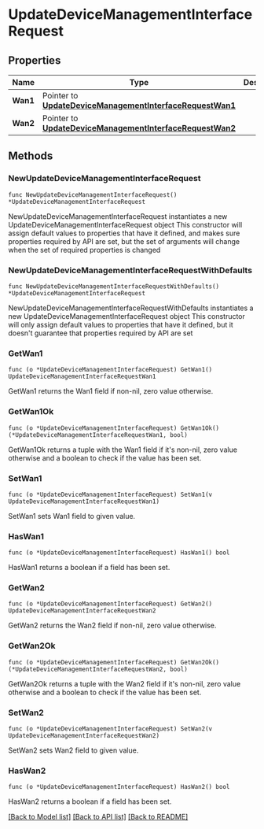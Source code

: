 # UpdateDeviceManagementInterfaceRequest

## Properties

Name | Type | Description | Notes
------------ | ------------- | ------------- | -------------
**Wan1** | Pointer to [**UpdateDeviceManagementInterfaceRequestWan1**](UpdateDeviceManagementInterfaceRequestWan1.md) |  | [optional] 
**Wan2** | Pointer to [**UpdateDeviceManagementInterfaceRequestWan2**](UpdateDeviceManagementInterfaceRequestWan2.md) |  | [optional] 

## Methods

### NewUpdateDeviceManagementInterfaceRequest

`func NewUpdateDeviceManagementInterfaceRequest() *UpdateDeviceManagementInterfaceRequest`

NewUpdateDeviceManagementInterfaceRequest instantiates a new UpdateDeviceManagementInterfaceRequest object
This constructor will assign default values to properties that have it defined,
and makes sure properties required by API are set, but the set of arguments
will change when the set of required properties is changed

### NewUpdateDeviceManagementInterfaceRequestWithDefaults

`func NewUpdateDeviceManagementInterfaceRequestWithDefaults() *UpdateDeviceManagementInterfaceRequest`

NewUpdateDeviceManagementInterfaceRequestWithDefaults instantiates a new UpdateDeviceManagementInterfaceRequest object
This constructor will only assign default values to properties that have it defined,
but it doesn't guarantee that properties required by API are set

### GetWan1

`func (o *UpdateDeviceManagementInterfaceRequest) GetWan1() UpdateDeviceManagementInterfaceRequestWan1`

GetWan1 returns the Wan1 field if non-nil, zero value otherwise.

### GetWan1Ok

`func (o *UpdateDeviceManagementInterfaceRequest) GetWan1Ok() (*UpdateDeviceManagementInterfaceRequestWan1, bool)`

GetWan1Ok returns a tuple with the Wan1 field if it's non-nil, zero value otherwise
and a boolean to check if the value has been set.

### SetWan1

`func (o *UpdateDeviceManagementInterfaceRequest) SetWan1(v UpdateDeviceManagementInterfaceRequestWan1)`

SetWan1 sets Wan1 field to given value.

### HasWan1

`func (o *UpdateDeviceManagementInterfaceRequest) HasWan1() bool`

HasWan1 returns a boolean if a field has been set.

### GetWan2

`func (o *UpdateDeviceManagementInterfaceRequest) GetWan2() UpdateDeviceManagementInterfaceRequestWan2`

GetWan2 returns the Wan2 field if non-nil, zero value otherwise.

### GetWan2Ok

`func (o *UpdateDeviceManagementInterfaceRequest) GetWan2Ok() (*UpdateDeviceManagementInterfaceRequestWan2, bool)`

GetWan2Ok returns a tuple with the Wan2 field if it's non-nil, zero value otherwise
and a boolean to check if the value has been set.

### SetWan2

`func (o *UpdateDeviceManagementInterfaceRequest) SetWan2(v UpdateDeviceManagementInterfaceRequestWan2)`

SetWan2 sets Wan2 field to given value.

### HasWan2

`func (o *UpdateDeviceManagementInterfaceRequest) HasWan2() bool`

HasWan2 returns a boolean if a field has been set.


[[Back to Model list]](../README.md#documentation-for-models) [[Back to API list]](../README.md#documentation-for-api-endpoints) [[Back to README]](../README.md)


